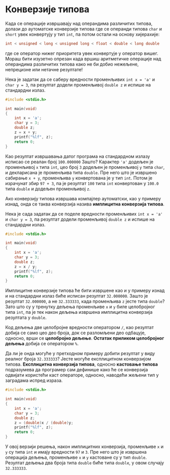# Конверзије типова

Када се операције извршавају над операндима различитих типова, долази до
аутоматске конверзије типова где се операнди типова `char` и `short` увек
конвертују у тип `int`, па потом остали на основу хијерахије:

```c
int < unsigned < long < unsigned long < float < double < long double
```

где се оператор нижег приоритета увек конвертује у оператор вишег. Мораш бити
изузетно опрезан када вршиш аритметичке операције над операндима различитих
типова како не би добио нежељене, непрецизне или нетачне резултате!

Нека је задатак да се саберу вредности променљивих `int x = 'a'` и
`char y = 3`, па резултат додели променљивој `double z` и испише на стандардни
излаз.

```c
#include <stdio.h>

int main(void)
{
    int x = 'a';
    char y = 3;
    double z;
    z = x + y;
    printf("%lf", z);
    return 0;
}
```

Као резултат извршавања датог програма на стандардном излазу исписао се реалан
број `100.000000` Зашто? Карактер `'a'` додељен је променљивој `x` типа `int`,
цео број `3` додељен је променљивој `y` типа `char`, и декларисана је
променљива типа `double`. Пре него што је извршено сабирање `x + y`, променљива
`y` конвертована је у тип `int`. Потом је израчунат збир `97 + 3`, па је
резултат `100` типа `int` конвертован у `100.0` типa `double` и додељен
променљивој `z`.

Ако конверзију типова извршава компајлер аутоматски, као у примеру изнад, онда
се таква конверзија назива **имплицитна конверзија типова**.

Нека је сада задатак да се поделе вредности променљивих `int x = 'a'` и
`char y = 3`, па резултат додели променљивој `double z` и испише на стандардни
излаз.

```c
#include <stdio.h>

int main(void)
{
    int x = 'a';
    char y = 3;
    double z;
    z = x / y;
    printf("%lf", z);
    return 0;
}
```

Имплицитне конверзије типова ће бити извршене као и у примеру изнад и на
стандардни излаз биће исписан резултат `32.000000`. Зашто је резултат
`32.000000`, а не `32.333333`, када променљива `z` јесте типа `double`?
Зато што су у тренутку дељења променљиве `x` и `y` биле целобројног типа `int`,
па је тек након дељења извршена имплицитна конверзија резултата у `double`.

Код дељења две целобројне вредности оператором `/`, као резултат добија се само
цео део броја, док се разломљени део одбацује, односно, врши се
**целобројно дељење**. **Остатак приликом целобројног дељења** добија се
оператором `%`.

Да ли је онда могуће у претходном примеру добити резултат у виду реалног броја
`32.333333`? Јесте могуће експлицитном конверзијом типова.
**Експлицитна конверзија типова**, односно **кастовање типова** подразумева да
програмер сам дефинише како ће се конверзија одвијати користећи каст операторе,
односно, наводећи жељени тип у заградама испред израза.

```c
#include <stdio.h>

int main(void)
{
    int x = 'a';
    char y = 3;
    double z;
    z = (double)x / (double)y;
    printf("%lf", z);
    return 0;
}
```

У овој верзији решења, након имплицитних конверзија, променљиве `x` и `y` су
типа `int` и имају вредности `97` и `3`. Пре него што је извршена операција
дељења, променљиве `x` и `y` кастоване су у тип `double`. Резултат дељења два
броја типа `double` биће типа `double`, у овом случају `32.333333`.
